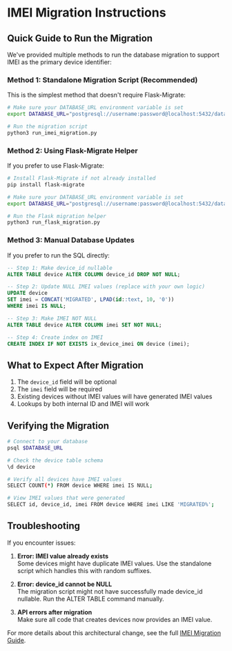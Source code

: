 # IMEI Migration Instructions

## Quick Guide to Run the Migration

We've provided multiple methods to run the database migration to support IMEI as the primary device identifier:

### Method 1: Standalone Migration Script (Recommended)

This is the simplest method that doesn't require Flask-Migrate:

```bash
# Make sure your DATABASE_URL environment variable is set
export DATABASE_URL="postgresql://username:password@localhost:5432/database_name"

# Run the migration script
python3 run_imei_migration.py
```

### Method 2: Using Flask-Migrate Helper

If you prefer to use Flask-Migrate:

```bash
# Install Flask-Migrate if not already installed
pip install flask-migrate

# Make sure your DATABASE_URL environment variable is set
export DATABASE_URL="postgresql://username:password@localhost:5432/database_name"

# Run the Flask migration helper
python3 run_flask_migration.py
```

### Method 3: Manual Database Updates

If you prefer to run the SQL directly:

```sql
-- Step 1: Make device_id nullable
ALTER TABLE device ALTER COLUMN device_id DROP NOT NULL;

-- Step 2: Update NULL IMEI values (replace with your own logic)
UPDATE device 
SET imei = CONCAT('MIGRATED', LPAD(id::text, 10, '0'))
WHERE imei IS NULL;

-- Step 3: Make IMEI NOT NULL
ALTER TABLE device ALTER COLUMN imei SET NOT NULL;

-- Step 4: Create index on IMEI
CREATE INDEX IF NOT EXISTS ix_device_imei ON device (imei);
```

## What to Expect After Migration

1. The `device_id` field will be optional
2. The `imei` field will be required
3. Existing devices without IMEI values will have generated IMEI values
4. Lookups by both internal ID and IMEI will work

## Verifying the Migration

```bash
# Connect to your database
psql $DATABASE_URL

# Check the device table schema
\d device

# Verify all devices have IMEI values
SELECT COUNT(*) FROM device WHERE imei IS NULL;

# View IMEI values that were generated
SELECT id, device_id, imei FROM device WHERE imei LIKE 'MIGRATED%';
```

## Troubleshooting

If you encounter issues:

1. **Error: IMEI value already exists**  
   Some devices might have duplicate IMEI values. Use the standalone script which handles this with random suffixes.

2. **Error: device_id cannot be NULL**  
   The migration script might not have successfully made device_id nullable. Run the ALTER TABLE command manually.

3. **API errors after migration**  
   Make sure all code that creates devices now provides an IMEI value.

For more details about this architectural change, see the full [IMEI Migration Guide](./IMEI_MIGRATION_GUIDE.md).